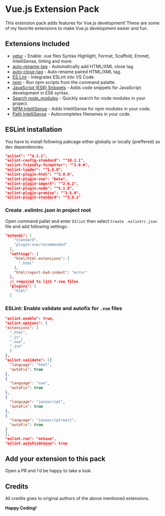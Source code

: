 # Vue.js Extension Pack

This extension pack adds features for Vue.js development! These are some of my favorite extensions to make Vue.js development easier and fun.

## Extensions Included

* [vetur](https://marketplace.visualstudio.com/items?itemName=octref.vetur) - Enable .vue files Syntax Highlight, Format, Scaffold, Emmet, IntelliSense, linting and more.
* [auto-rename-tag](https://marketplace.visualstudio.com/items?itemName=formulahendry.auto-rename-tag) - Automatically add HTML/XML close tag.
* [auto-close-tag](https://marketplace.visualstudio.com/items?itemName=formulahendry.auto-close-tag) - Auto rename paired HTML/XML tag.
* [ES Lint](https://marketplace.visualstudio.com/items?itemName=dbaeumer.vscode-eslint) - Integrates ESLint into VS Code.
* [npm](https://marketplace.visualstudio.com/items?itemName=eg2.vscode-npm-script) - Run npm scripts from the command palatte.
* [JavaScript (ES6) Snippets](https://marketplace.visualstudio.com/items?itemName=xabikos.JavaScriptSnippets) - Adds code snippets for JavaScript development in ES6 syntax.
* [Search node_modules](https://marketplace.visualstudio.com/items?itemName=jasonnutter.search-node-modules) - Quickly search for node modules in your project.
* [NPM IntelliSense](https://marketplace.visualstudio.com/items?itemName=christian-kohler.npm-intellisense) - Adds IntelliSense for npm modules in your code.
* [Path IntelliSense](https://marketplace.visualstudio.com/items?itemName=christian-kohler.path-intellisense) - Autocompletes filenames in your code.

## ESLint installation

You have to install following pakcage either globally or locally (preffered) as dev dependencies.

``` json
"eslint": "^4.1.1",
"eslint-config-standard": "^10.2.1",
"eslint-friendly-formatter": "^3.0.0",
"eslint-loader": "^1.8.0",
"eslint-plugin-html": "^3.0.0",
"eslint-plugin-vue": "beta",
"eslint-plugin-import": "^2.6.1",
"eslint-plugin-node": "^5.1.0",
"eslint-plugin-promise": "^3.5.0",
"eslint-plugin-standard": "^3.0.1"
```

### Create .eslintrc.json in project root

Open command pallet and enter `ESlint` then select `Create .eslintrc.json` file and add following settings:

``` json
"extends": [
    "standard",
    "plugin:vue/recommended"
  ],
  "settings": {
    "html/html-extensions": [
      ".html"
    ],
    "html/report-bad-indent": "error"
  },
  // required to lint *.vue files
  "plugins": [
    "html"
  ]
```

### ESLint: Enable validate and autofix for `.vue` files

``` json
"eslint.enable": true,
"eslint.options": {
"extensions": [
  ".html",
  ".js",
  ".vue",
  ".jsx"
  ]
},
"eslint.validate": [{
  "language": "html",
  "autoFix": true
},
{
  "language": "vue",
  "autoFix": true
},
{
  "language": "javascript",
  "autoFix": true
},
{
  "language": "javascriptreact",
  "autoFix": true
}
],
"eslint.run": "onSave",
"eslint.autoFixOnSave": true
```

## Add your extension to this pack

Open a PR and I'd be happy to take a look.

## Credits

All credits goes to original authors of the above mentioned extensions.

**Happy Coding!**
